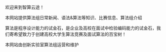 <meta name="msvalidate.01" content="F6014B0223A8A6F76A96AF3BEB33DD82" />

欢迎来到智算云途！

本网站提供算法组日常新闻、语法&算法等知识、比赛信息、算法组介绍

算法是程序设计能力的试金石，是企业及高校在面试中检验编码能力的试金石，我们寄希望致力于创建高校大学生算法竞赛及面试算法的百宝树！

本网站由创新实验室算法组运营和维护
